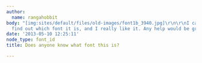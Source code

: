 ```yaml
---
author:
  name: rangahobbit
body: "[img:sites/default/files/old-images/font1b_3940.jpg]\r\n\r\nI can't seem to
  find out which font it is, and I really like it. Any help would be greatly appreciated!"
date: '2013-05-10 12:25:11'
node_type: font_id
title: Does anyone know what font this is?

---
```

